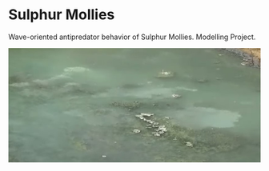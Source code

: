 # Sulphur Mollies
Wave-oriented antipredator behavior of Sulphur Mollies. Modelling Project.

[![Sulphur Mollies displaying its UNIQUE behavior!](sulphur_mollies.jpg)](https://www.youtube.com/watch?v=JME-3_yRs9c)
